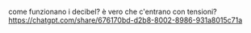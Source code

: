 come funzionano i decibel? è vero che c'entrano con tensioni?
https://chatgpt.com/share/676170bd-d2b8-8002-8986-931a8015c71a